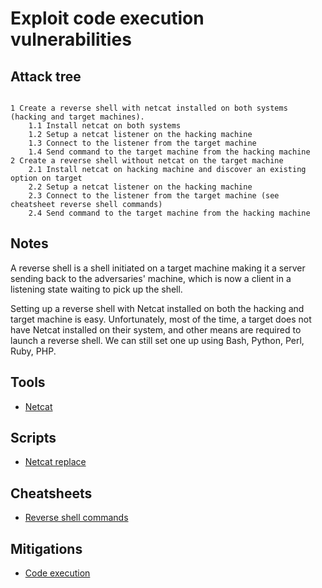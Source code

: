 # Exploit code execution vulnerabilities

## Attack tree

```text

1 Create a reverse shell with netcat installed on both systems (hacking and target machines).
    1.1 Install netcat on both systems
    1.2 Setup a netcat listener on the hacking machine
    1.3 Connect to the listener from the target machine
    1.4 Send command to the target machine from the hacking machine
2 Create a reverse shell without netcat on the target machine
    2.1 Install netcat on hacking machine and discover an existing option on target 
    2.2 Setup a netcat listener on the hacking machine
    2.3 Connect to the listener from the target machine (see cheatsheet reverse shell commands)
    2.4 Send command to the target machine from the hacking machine
```

## Notes

A reverse shell is a shell initiated on a target machine making it a server sending back to the adversaries' machine, 
which is now a client in a listening state waiting to pick up the shell.

Setting up a reverse shell with Netcat installed on both the hacking and target machine is easy. Unfortunately, most of 
the time, a target does not have Netcat installed on their system, and other means are required to launch a reverse 
shell. We can still set one up using Bash, Python, Perl, Ruby, PHP.

## Tools
* [Netcat](https://sectools.org/tool/netcat/)

## Scripts
* [Netcat replace](https://github.com/tymyrddin/ymrir/tree/master/netcat_replace)

## Cheatsheets
* [Reverse shell commands](cheatsheets:docs/application/reverse-shell-commands)

## Mitigations
* [Code execution](app-mitigations:docs/coding/Code-exec)